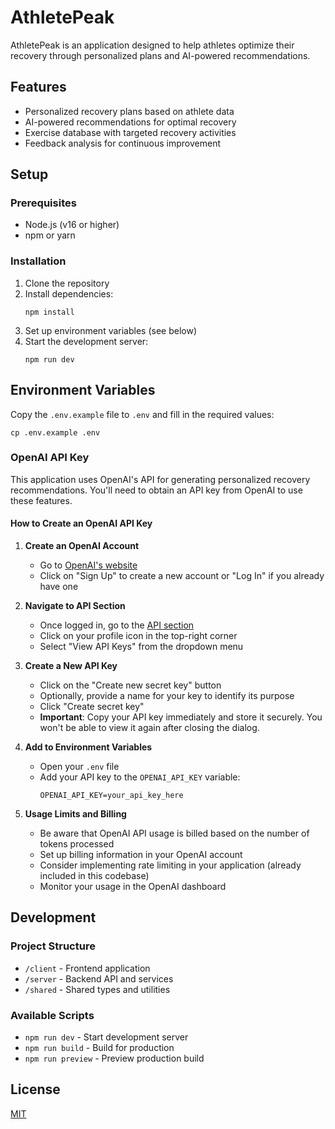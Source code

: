 # AthletePeak

AthletePeak is an application designed to help athletes optimize their recovery through personalized plans and AI-powered recommendations.

## Features

- Personalized recovery plans based on athlete data
- AI-powered recommendations for optimal recovery
- Exercise database with targeted recovery activities
- Feedback analysis for continuous improvement

## Setup

### Prerequisites

- Node.js (v16 or higher)
- npm or yarn

### Installation

1. Clone the repository
2. Install dependencies:
   ```
   npm install
   ```
3. Set up environment variables (see below)
4. Start the development server:
   ```
   npm run dev
   ```

## Environment Variables

Copy the `.env.example` file to `.env` and fill in the required values:

```
cp .env.example .env
```

### OpenAI API Key

This application uses OpenAI's API for generating personalized recovery recommendations. You'll need to obtain an API key from OpenAI to use these features.

#### How to Create an OpenAI API Key

1. **Create an OpenAI Account**
   - Go to [OpenAI's website](https://openai.com/)
   - Click on "Sign Up" to create a new account or "Log In" if you already have one

2. **Navigate to API Section**
   - Once logged in, go to the [API section](https://platform.openai.com/)
   - Click on your profile icon in the top-right corner
   - Select "View API Keys" from the dropdown menu

3. **Create a New API Key**
   - Click on the "Create new secret key" button
   - Optionally, provide a name for your key to identify its purpose
   - Click "Create secret key"
   - **Important**: Copy your API key immediately and store it securely. You won't be able to view it again after closing the dialog.

4. **Add to Environment Variables**
   - Open your `.env` file
   - Add your API key to the `OPENAI_API_KEY` variable:
     ```
     OPENAI_API_KEY=your_api_key_here
     ```

5. **Usage Limits and Billing**
   - Be aware that OpenAI API usage is billed based on the number of tokens processed
   - Set up billing information in your OpenAI account
   - Consider implementing rate limiting in your application (already included in this codebase)
   - Monitor your usage in the OpenAI dashboard

## Development

### Project Structure

- `/client` - Frontend application
- `/server` - Backend API and services
- `/shared` - Shared types and utilities

### Available Scripts

- `npm run dev` - Start development server
- `npm run build` - Build for production
- `npm run preview` - Preview production build

## License

[MIT](LICENSE)